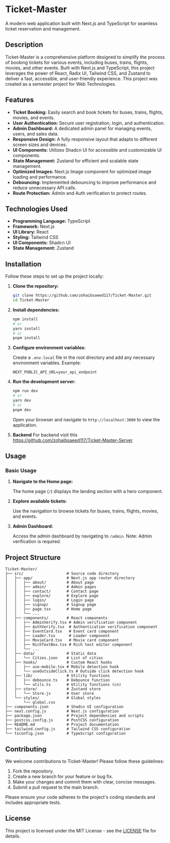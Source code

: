 # Ticket-Master

A modern web application built with Next.js and TypeScript for seamless ticket reservation and management.

## Description

Ticket-Master is a comprehensive platform designed to simplify the process of booking tickets for various events, including buses, trains, flights, movies, and other events. Built with Next.js and TypeScript, this project leverages the power of React, Radix UI, Tailwind CSS, and Zustand to deliver a fast, accessible, and user-friendly experience. This project was created as a semester project for Web Technologies.

## Features

*   **Ticket Booking:** Easily search and book tickets for buses, trains, flights, movies, and events.
*   **User Authentication:** Secure user registration, login, and authentication.
*   **Admin Dashboard:** A dedicated admin panel for managing events, users, and sales data.
*   **Responsive Design:** A fully responsive layout that adapts to different screen sizes and devices.
*   **UI Components:** Utilizes Shadcn UI for accessible and customizable UI components.
*   **State Management:** Zustand for efficient and scalable state management.
*   **Optimized Images:** Next.js Image component for optimized image loading and performance.
*   **Debouncing:** Implemented debouncing to improve performance and reduce unnecessary API calls.
*   **Route Protection:** Admin and Auth verification to protect routes.

## Technologies Used

*   **Programming Language:** TypeScript
*   **Framework:** Next.js
*   **UI Library:** React
*   **Styling:** Tailwind CSS
*   **UI Components:** Shadcn UI
*   **State Management:** Zustand

## Installation

Follow these steps to set up the project locally:

1.  **Clone the repository:**

    ```bash
    git clone https://github.com/zohaibsaeed117/Ticket-Master.git
    cd Ticket-Master
    ```

2.  **Install dependencies:**

    ```bash
    npm install
    # or
    yarn install
    # or
    pnpm install
    ```

3.  **Configure environment variables:**

    Create a `.env.local` file in the root directory and add any necessary environment variables.  Example:

    ```
    NEXT_PUBLIC_API_URL=your_api_endpoint
    ```

4.  **Run the development server:**

    ```bash
    npm run dev
    # or
    yarn dev
    # or
    pnpm dev
    ```

    Open your browser and navigate to `http://localhost:3000` to view the application.

5. **Backend**
    For backend visit this https://github.com/zohaibsaeed117/Ticket-Master-Server

## Usage

### Basic Usage

1.  **Navigate to the Home page:**

    The home page (`/`) displays the landing section with a hero component.

2.  **Explore available tickets:**

    Use the navigation to browse tickets for buses, trains, flights, movies, and events.

3.  **Admin Dashboard:**

    Access the admin dashboard by navigating to `/admin`. Note: Admin verification is required.
## Project Structure

```
Ticket-Master/
├── src/                   # Source code directory
│   ├── app/               # Next.js app router directory
│   │   ├── about/         # About page
│   │   ├── admin/         # Admin pages
│   │   ├── contact/       # Contact page
│   │   ├── explore/       # Explore page
│   │   ├── login/         # Login page
│   │   ├── signup/        # Signup page
│   │   ├── page.tsx       # Home page
│   │   └── ...
│   ├── components/        # React components
│   │   ├── AdminVerify.tsx # Admin verification component
│   │   ├── AuthVerify.tsx  # Authentication verification component
│   │   ├── EventCard.tsx   # Event card component
│   │   ├── Loader.tsx      # Loader component
│   │   ├── MovieCard.tsx   # Movie card component
│   │   ├── RichTextBox.tsx # Rich text editor component
│   │   └── ...
│   ├── data/              # Static data
│   │   └── Cities.json    # List of cities
│   ├── hooks/             # Custom React hooks
│   │   ├── use-mobile.tsx # Mobile detection hook
│   │   └── useOutsideClick.ts # Outside click detection hook
│   ├── lib/               # Utility functions
│   │   ├── debounce.ts    # Debounce function
│   │   └── utils.ts       # Utility functions (cn)
│   ├── store/             # Zustand store
│   │   └── Store.js       # User store
│   └── styles/            # Global styles
│       └── global.css
├── components.json        # Shadcn UI configuration
├── next.config.js         # Next.js configuration
├── package.json           # Project dependencies and scripts
├── postcss.config.js      # PostCSS configuration
├── README.md              # Project documentation
├── tailwind.config.js     # Tailwind CSS configuration
└── tsconfig.json          # TypeScript configuration
```

## Contributing

We welcome contributions to Ticket-Master! Please follow these guidelines:

1.  Fork the repository.
2.  Create a new branch for your feature or bug fix.
3.  Make your changes and commit them with clear, concise messages.
4.  Submit a pull request to the main branch.

Please ensure your code adheres to the project's coding standards and includes appropriate tests.

## License

This project is licensed under the MIT License - see the [LICENSE](LICENSE) file for details.
